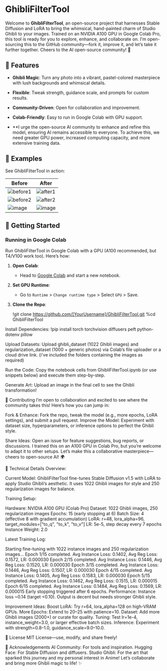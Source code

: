 # GhibliFilterTool

Welcome to **GhibliFilterTool**, an open-source project that harnesses Stable Diffusion and LoRA to bring the whimsical, hand-painted charm of Studio Ghibli to your images. Trained on an NVIDIA A100 GPU in Google Colab Pro, this tool is ready for you to explore, enhance, and collaborate on. I’m open-sourcing this to the GitHub community—fork it, improve it, and let’s take it further together. Cheers to the AI open-source community! 🎉

## 🌟 Features

- **Ghibli Magic**: Turn any photo into a vibrant, pastel-colored masterpiece with lush backgrounds and whimsical details.
- **Flexible**: Tweak strength, guidance scale, and prompts for custom results.
- **Community-Driven**: Open for collaboration and improvement.
- **Colab-Friendly**: Easy to run in Google Colab with GPU support.

- **I urge the open-source AI community to enhance and refine this model, ensuring AI remains accessible to everyone. To achieve this, we need greater GPU power, increased computing capacity, and more extensive training data.

## 🎨 Examples

See GhibliFilterTool in action:

| Before | After |
|--------|-------|
|![before1](https://github.com/user-attachments/assets/5a14c4d2-7ce0-477d-94f9-be8e55253a48) | ![after1](https://github.com/user-attachments/assets/99a5c7c0-f6c1-4f1d-ba11-ace3a6e55e8c) |
|![before2](https://github.com/user-attachments/assets/90f301d0-96ed-4250-836b-73b371d5697d) | ![after2](https://github.com/user-attachments/assets/1a8e9208-12f3-417d-b71a-8d613b01728c) |
|![image](https://github.com/user-attachments/assets/df568d20-8825-422d-b6e6-f37463f06b12) | ![image](https://github.com/user-attachments/assets/ed095a7c-195a-41e7-a641-138f5e219645)


## 🚀 Getting Started

### Running in Google Colab

Run GhibliFilterTool in Google Colab with a GPU (A100 recommended, but T4/V100 work too). Here’s how:

1. **Open Colab**:
   - Head to [Google Colab](https://colab.research.google.com/) and start a new notebook.

2. **Set GPU Runtime**:
   - Go to `Runtime` > `Change runtime type` > Select `GPU` > Save.

3. **Clone the Repo**:
   
   !git clone https://github.com/[YourUsername]/GhibliFilterTool.git
   %cd GhibliFilterTool
   
Install Dependencies: !pip install torch torchvision diffusers peft python-dotenv pillow

Upload Datasets: Upload ghibli_dataset (1022 Ghibli images) and regularization_dataset (1000 + generic photos) via Colab’s file uploader or a cloud drive link. (i've included the folders containing the images as required) 

Run the Code:
Copy the notebook cells from GhibliFilterTool.ipynb (or use snippets below) and execute them step-by-step.

Generate Art:
Upload an image in the final cell to see the Ghibli transformation!

🤝 Contributing
I’m open to collaboration and excited to see where the community takes this! Here’s how you can jump in:

Fork & Enhance: Fork the repo, tweak the model (e.g., more epochs, LoRA settings), and submit a pull request.
Improve the Model: Experiment with dataset size, hyperparameters, or inference options to perfect the Ghibli style.

Share Ideas: Open an issue for feature suggestions, bug reports, or discussions.
I trained this on an A100 GPU in Colab Pro, but you’re welcome to adapt it to other setups. Let’s make this a collaborative masterpiece—cheers to open-source AI! 🌍

📖 Technical Details Overview:

Current Model: GhibliFilterTool fine-tunes Stable Diffusion v1.5 with LoRA to apply Studio Ghibli’s aesthetic. It uses 1022 Ghibli images for style and 250 regularization images for balance.

Training Setup:

Hardware: NVIDIA A100 GPU (Colab Pro)
Dataset: 1022 Ghibli images, 250 regularization images
Epochs: 15 (early stopping at 6)
Batch Size: 4 (effective 8 with gradient accumulation)
LoRA: r=48, lora_alpha=96, target_modules=["to_q", "to_k", "to_v"]
LR: 5e-5, step decay every 7 epochs
Instance Weight: 2.0

Latest Training Log:

Starting fine-tuning with 1022 instance images and 250 regularization images...
Epoch 1/15 completed. Avg Instance Loss: 0.1402, Avg Reg Loss: 0.1572, LR: 0.000030
Epoch 2/15 completed. Avg Instance Loss: 0.1446, Avg Reg Loss: 0.1520, LR: 0.000030
Epoch 3/15 completed. Avg Instance Loss: 0.1446, Avg Reg Loss: 0.1507, LR: 0.000030
Epoch 4/15 completed. Avg Instance Loss: 0.1405, Avg Reg Loss: 0.1583, LR: 0.000030
Epoch 5/15 completed. Avg Instance Loss: 0.1462, Avg Reg Loss: 0.1515, LR: 0.000015
Epoch 6/15 completed. Avg Instance Loss: 0.1484, Avg Reg Loss: 0.1569, LR: 0.000015
Early stopping triggered after 6 epochs.
Performance: Instance loss ~0.14 (target <0.10). Output is decent but needs stronger Ghibli style.

Improvement Ideas:
Boost LoRA: Try r=64, lora_alpha=128 on high-VRAM GPUs.
More Epochs: Extend to 20–25 with patience=10.
Dataset: Add more Ghibli images (2000+) or curate for quality.
Tuning: Test lr=1e-4, instance_weight=3.0, or larger effective batch sizes.
Inference: Experiment with strength=0.8–1.0, guidance_scale=9.0–10.0.

📜 License
MIT License—use, modify, and share freely!

🙌 Acknowledgements
AI Community: For tools and inspiration.
Hugging Face: For Stable Diffusion and diffusers.
Studio Ghibli: For the art that sparked this journey and my personal interest in Anime!
Let’s collaborate and bring more Ghibli magic to life! ✨
